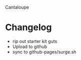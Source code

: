 Cantaloupe

# Changelog

- rip out starter kit guts
- Upload to github
- sync to github-pages/surge.sh